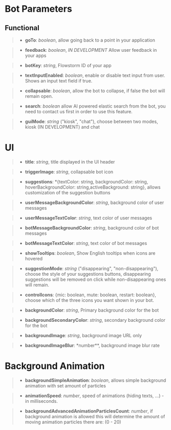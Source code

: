# Bot Parameters

## Functional

> - **goTo**: _boolean_, allow going back to a point in your application

> - **feedback**: _boolean_, _IN DEVELOPMENT_ Allow user feedback in your apps

> - **botKey**: _string_, Flowstorm ID of your app

> - **textInputEnabled**: _boolean_, enable or disable text input from user. Shows an input text field if true.

> - **collapsable**: _boolean_, allow the bot to collapse, if false the bot will remain open.

> - **search**: _boolean_ allow AI powered elastic search from the bot, you need to contact us first in order to use this feature.

> - **guiMode**: _string_ ("kiosk", "chat"), choose between two modes, kiosk (IN DEVELOPMENT) and chat

# UI

> - **title**: _string_, title displayed in the UI header

> - **triggerImage**: _string_, collapsable bot icon

> - **suggestions**: \*{textColor: string, backgroundColor: string, hoverBackgroundColor: string,activeBackground: string}, allows customization of the suggestion buttons

> - **userMessageBackgroundColor**: _string_, background color of user messages

> - **userMessageTextColor**: _string_, text color of user messages

> - **botMessageBackgroundColor**: _string_, background color of bot messages

> - **botMessageTextColor**: _string_, text color of bot messages

> - **showTooltips**: _boolean_, Show English tooltips when icons are hovered

> - **suggestionMode**: _string_ ("disappearing", "non-disappearing"), choose the style of your suggestions buttons, disappearing suggestions will be removed on click while non-disappearing ones will remain.

> - **controlIcons**: {mic: boolean, mute: boolean, restart: boolean}, choose which of the three icons you want shown in your bot.

> - **backgroundColor**: _string_, Primary background color for the bot

> - **backgroundSecondaryColor**: _string_, secondary background color for the bot

> - **backgroundImage**: _string_, background image URL only

> - **backgroundImageBlur**: \*number\*\*, background image blur rate

# Background Animation

> - **backgroundSimpleAnimation**: _boolean_, allows simple background animation with set amount of particles

> - **animationSpeed**: _number_, speed of animations (hiding texts, ...) - in milliseconds.

> - **backgroundAdvancedAnimationParticlesCount**: _number_, if background animation is allowed this will determine the amount of moving animation particles there are: (0 - 20)
